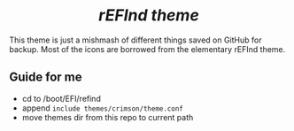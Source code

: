 <h1 align="center"><i>rEFInd theme</i></h1>

This theme is just a mishmash of different things saved on GitHub for backup. Most of the icons are borrowed from the elementary rEFInd theme.

## Guide for me

- cd to /boot/EFI/refind
- append `include themes/crimson/theme.conf`
- move themes dir from this repo to current path